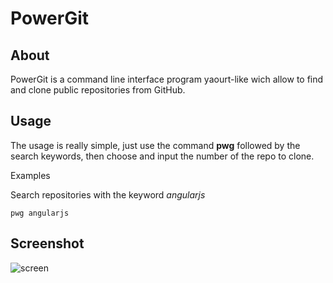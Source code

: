 # PowerGit

## About
PowerGit is a command line interface program yaourt-like wich allow to find and clone public repositories from GitHub.

## Usage
The usage is really simple, just use the command **pwg** followed by the search keywords, then choose and input the number of the repo
to clone.

Examples

Search repositories with the keyword *angularjs*

```pwg angularjs```


## Screenshot

![screen](https://github.com/darioTecchia/git-repositories-manager/blob/master/screen.PNG)
